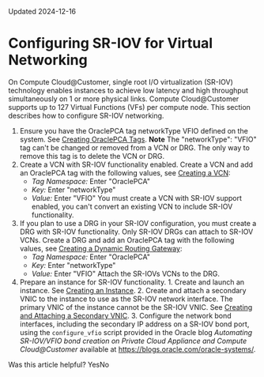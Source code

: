 Updated 2024-12-16
# Configuring SR-IOV for Virtual Networking
On Compute Cloud@Customer, single root I/O virtualization (SR-IOV) technology enables instances to achieve low latency and high throughput simultaneously on 1 or more physical links. 
Compute Cloud@Customer supports up to 127 Virtual Functions (VFs) per compute node. 
This section describes how to configure SR-IOV networking.
  1. Ensure you have the OraclePCA tag networkType VFIO defined on the system. See [Creating OraclePCA Tags](https://docs.oracle.com/en-us/iaas/compute-cloud-at-customer/topics/tags/creating_oraclepca_tags.htm#creating_oraclepca_tags "On Oracle Compute Cloud@Customer you can use the OraclePCA tag namespace to enable resource attributes that aren't available as CLI options or API attributes.").
**Note** The "networkType": "VFIO" tag can't be changed or removed from a VCN or DRG. The only way to remove this tag is to delete the VCN or DRG.
  2. Create a VCN with SR-IOV functionality enabled.
Create a VCN and add an OraclePCA tag with the following values, see [Creating a VCN](https://docs.oracle.com/en-us/iaas/compute-cloud-at-customer/topics/network/creating-a-vcn.htm#creating-a-vcn "On Compute Cloud@Customer, a virtual cloud network \(VCN\) a virtual, private network that closely resembles a traditional network. VCNs can be further divided into IP subnets. VCNs can communicate with each other through various types of gateways, each type intended for a particular purpose."):
     * _Tag Namespace:_ Enter "OraclePCA"
     * _Key:_ Enter "networkType"
     * _Value:_ Enter "VFIO"
You must create a VCN with SR-IOV support enabled, you can't convert an existing VCN to include SR-IOV functionality.
  3. If you plan to use a DRG in your SR-IOV configuration, you must create a DRG with SR-IOV functionality. Only SR-IOV DRGs can attach to SR-IOV VCNs.
Create a DRG and add an OraclePCA tag with the following values, see [Creating a Dynamic Routing Gateway](https://docs.oracle.com/en-us/iaas/compute-cloud-at-customer/topics/network/creating-a-dynamic-routing-gateway.htm#creating-a-dynamic-routing-gateway "On Compute Cloud@Customer, a DRG is the equivalent of a general purpose router. A DRG is used to connect a VCN to the data center's IP address space. The router is configured separately from the VCNs, at the compartment level and is not required to be in the same compartment as the VCN \(but it typically is\)."):
     * _Tag Namespace:_ Enter "OraclePCA"
     * _Key:_ Enter "networkType"
     * _Value:_ Enter "VFIO"
Attach the SR-IOVs VCNs to the DRG.
  4. Prepare an instance for SR-IOV functionality.
    1. Create and launch an instance. See [Creating an Instance](https://docs.oracle.com/en-us/iaas/compute-cloud-at-customer/topics/compute/creating-an-instance.htm#creating-an-instance "On Compute Cloud@Customer, you can create an instance using the Compute Cloud@Customer Console, CLI, and API.").
    2. Create and attach a secondary VNIC to the instance to use as the SR-IOV network interface. The primary VNIC of the instance cannot be the SR-IOV VNIC. See [Creating and Attaching a Secondary VNIC](https://docs.oracle.com/en-us/iaas/compute-cloud-at-customer/topics/network/creating-and-attaching-a-secondary-vnic.htm#creating-and-attaching-a-secondary-vnic "On Compute Cloud@Customer, you can add more VNICs to an instance.").
    3. Configure the network bond interfaces, including the secondary IP address on a SR-IOV bond port, using the `configure_vfio` script provided in the Oracle blog _Automating SR-IOV/VFIO bond creation on Private Cloud Appliance and Compute Cloud@Customer_ available at <https://blogs.oracle.com/oracle-systems/>.


Was this article helpful?
YesNo

